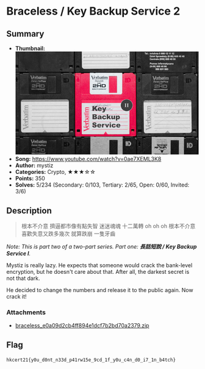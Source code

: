 Braceless / Key Backup Service 2
===

## Summary

* **Thumbnail:** ![](thumbnail.jpg)
* **Song:** https://www.youtube.com/watch?v=0ae7XEML3K8
* **Author:** mystiz
* **Categories:** Crypto, ★★★☆☆
* **Points:** 350
* **Solves:** 5/234 (Secondary: 0/103, Tertiary: 2/65, Open: 0/60, Invited: 3/6)

## Description

> 根本不介意
> 擠逼都市像有點失智
> 迷迷魂魂 十二萬轉 oh oh oh
> 根本不介意
> 喜歡失意又跌多幾次
> 就算跌崩 一隻牙齒

_Note: This is part two of a two-part series. Part one: **長話短說 / Key Backup Service I**._

Mystiz is really lazy. He expects that someone would crack the bank-level encryption, but he doesn't care about that. After all, the darkest secret is not that dark.

He decided to change the numbers and release it to the public again. Now crack it!

### Attachments

- [braceless_e0a09d2cb4ff894e1dcf7b2bd70a2379.zip](https://github.com/blackb6a/hkcert-ctf-2021-challenges/releases/download/v1.0.0/braceless_e0a09d2cb4ff894e1dcf7b2bd70a2379.zip)

## Flag

`hkcert21{y0u_d0nt_n33d_p41rw15e_9cd_1f_y0u_c4n_d0_i7_1n_b4tch}`
